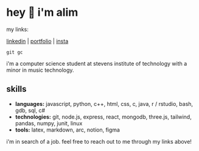 # hey 🖖 i'm alim

my links:

[linkedin](https://linkedin.com/in/notalim) |
[portfolio](https://notalim.com/) |
[insta](https://instagram.com/ricefeelings)

`git gc`

i'm a computer science student at stevens institute of technology with a minor in music technology.

## skills

* **languages:** javascript, python, c++, html, css, c, java, r / rstudio, bash, gdb, sql, c#
* **technologies:** git, node.js, express, react, mongodb, three.js, tailwind, pandas, numpy, junit, linux 
* **tools:** latex, markdown, arc, notion, figma

i'm in search of a job. feel free to reach out to me through my links above!
